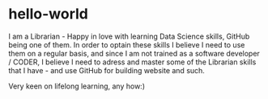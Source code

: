 # hello-world

I am a Librarian - Happy in love with learning Data Science skills, 
GitHub being one of them.
In order to optain these skills I believe I need to use them on a regular basis, and since I am not trained as a software developer / CODER, I believe I need to adress and master some of the Librarian skills that I have - and use GitHub for building website and such.

Very keen on lifelong learning, any how:) 

